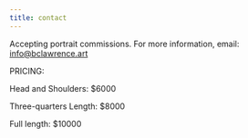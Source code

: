 ```yaml
---
title: contact
---
```

Accepting portrait commissions. For more information, email: info@bclawrence.art

PRICING:

Head and Shoulders: $6000

Three-quarters Length: $8000

Full length: $10000